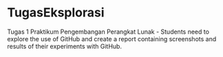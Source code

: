 # TugasEksplorasi
Tugas 1 Praktikum Pengembangan Perangkat Lunak - Students need to explore the use of GitHub and create a report containing screenshots and results of their experiments with GitHub.
